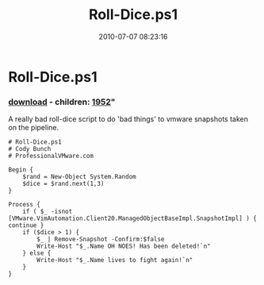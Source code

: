 ﻿---
pid:            1948
parent:         0
children:       1952
poster:         Cody Bunch
title:          Roll-Dice.ps1
date:           2010-07-07 08:23:16
format:         posh
---

# Roll-Dice.ps1

### [download](1948.ps1) - children: [1952](1952.md)"

A really bad roll-dice script to do 'bad things' to vmware snapshots taken on the pipeline.

```posh
# Roll-Dice.ps1
# Cody Bunch
# ProfessionalVMware.com

Begin {
	$rand = New-Object System.Random
	$dice = $rand.next(1,3)
}

Process {
	if ( $_ -isnot [VMware.VimAutomation.Client20.ManagedObjectBaseImpl.SnapshotImpl] ) { continue }
	if ($dice > 1) { 
		$_ | Remove-Snapshot -Confirm:$false
		Write-Host "$_.Name OH NOES! Has been deleted!`n" 
	} else {
		Write-Host "$_.Name lives to fight again!`n"
	}
}
```
